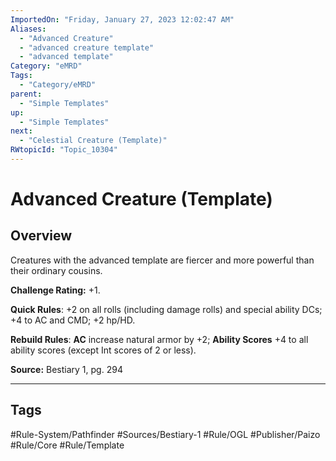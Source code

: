 ```yaml
---
ImportedOn: "Friday, January 27, 2023 12:02:47 AM"
Aliases:
  - "Advanced Creature"
  - "advanced creature template"
  - "advanced template"
Category: "eMRD"
Tags:
  - "Category/eMRD"
parent:
  - "Simple Templates"
up:
  - "Simple Templates"
next:
  - "Celestial Creature (Template)"
RWtopicId: "Topic_10304"
---
```

# Advanced Creature (Template)
## Overview
Creatures with the advanced template are fiercer and more powerful than their ordinary cousins.

**Challenge Rating:** +1.

**Quick Rules**: +2 on all rolls (including damage rolls) and special ability DCs; +4 to AC and CMD; +2 hp/HD.

**Rebuild Rules**: **AC** increase natural armor by +2; **Ability Scores** +4 to all ability scores (except Int scores of 2 or less).

**Source:** Bestiary 1, pg. 294


---
## Tags
#Rule-System/Pathfinder #Sources/Bestiary-1 #Rule/OGL #Publisher/Paizo #Rule/Core #Rule/Template


